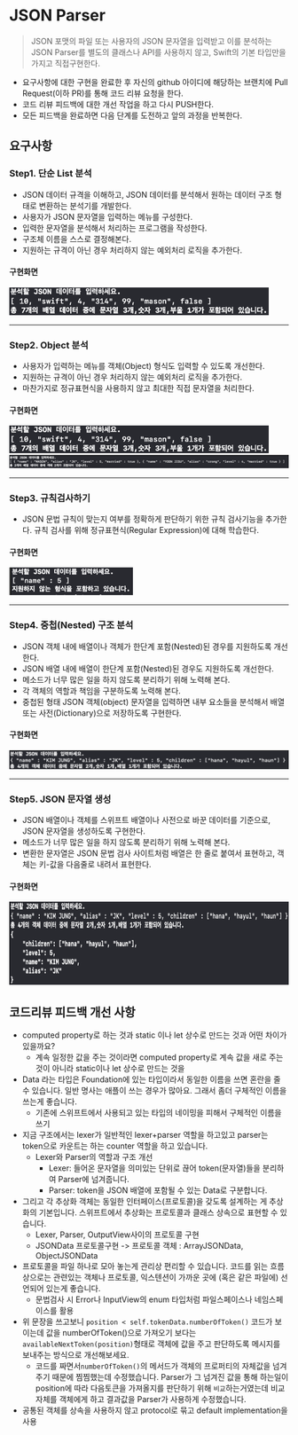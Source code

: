 # JSON Parser

> JSON 포맷의 파일 또는 사용자의 JSON 문자열을 입력받고 이를 분석하는 JSON Parser를 별도의 클래스나 API를 사용하지 않고, Swift의 기본 타입만을 가지고 직접구현한다.

- 요구사항에 대한 구현을 완료한 후 자신의 github 아이디에 해당하는 브랜치에 Pull Request(이하 PR)를 통해 코드 리뷰 요청을 한다.
- 코드 리뷰 피드백에 대한 개선 작업을 하고 다시 PUSH한다.
- 모든 피드백을 완료하면 다음 단계를 도전하고 앞의 과정을 반복한다.

## 요구사항

### Step1. 단순 List 분석
- JSON 데이터 규격을 이해하고, JSON 데이터를 분석해서 원하는 데이터 구조 형태로 변환하는 분석기를 개발한다.
- 사용자가 JSON 문자열을 입력하는 메뉴를 구성한다.
- 입력한 문자열을 분석해서 처리하는 프로그램을 작성한다.
- 구조체 이름을 스스로 결정해본다.
- 지원하는 규격이 아닌 경우 처리하지 않는 예외처리 로직을 추가한다.

#### 구현화면
<img src="images/1.png" height=50>

---


### Step2. Object 분석
- 사용자가 입력하는 메뉴를 객체(Object) 형식도 입력할 수 있도록 개선한다.
- 지원하는 규격이 아닌 경우 처리하지 않는 예외처리 로직을 추가한다.
- 마찬가지로 정규표현식을 사용하지 않고 최대한 직접 문자열을 처리한다.

#### 구현화면
<img src="images/2.png" height=50>
<img src="images/3.png">

---

### Step3. 규칙검사하기
- JSON 문법 규칙이 맞는지 여부를 정확하게 판단하기 위한 규칙 검사기능을 추가한다.
규칙 검사를 위해 정규표현식(Regular Expression)에 대해 학습한다.

#### 구현화면
<img src="images/4.png" height=50>

---

### Step4. 중첩(Nested) 구조 분석
- JSON 객체 내에 배열이나 객체가 한단계 포함(Nested)된 경우를 지원하도록 개선한다.
- JSON 배열 내에 배열이 한단계 포함(Nested)된 경우도 지원하도록 개선한다.
- 메소드가 너무 많은 일을 하지 않도록 분리하기 위해 노력해 본다.
- 각 객체의 역할과 책임을 구분하도록 노력해 본다.
- 중첩된 형태 JSON 객체(object) 문자열을 입력하면 내부 요소들을 분석해서 배열 또는 사전(Dictionary)으로 저장하도록 구현한다.

#### 구현화면
<img src="images/6.png">

---

### Step5. JSON 문자열 생성
- JSON 배열이나 객체를 스위프트 배열이나 사전으로 바꾼 데이터를 기준으로, JSON 문자열을 생성하도록 구현한다.
- 메소드가 너무 많은 일을 하지 않도록 분리하기 위해 노력해 본다.
- 변환한 문자열은 JSON 문법 검사 사이트처럼 배열은 한 줄로 붙여서 표현하고, 객체는 키-값을 다음줄로 내려서 표현한다.

#### 구현화면
<img src="images/5.png" height=150>


## 코드리뷰 피드백 개선 사항
- computed property로 하는 것과 static 이나 let 상수로 만드는 것과 어떤 차이가 있을까요?
	- 계속 일정한 값을 주는 것이라면 computed property로 계속 값을 새로 주는 것이 아니라 static이나 let 상수로 만드는 것을
- Data 라는 타입은 Foundation에 있는 타입이라서 동일한 이름을 쓰면 혼란을 줄 수 있습니다. 일반 명사는 애플이 쓰는 경우가 많아요. 그래서 좀더 구체적인 이름을 쓰는게 좋습니다.
	- 기존에 스위프트에서 사용되고 있는 타입의 네이밍을 피해서 구체적인 이름을 쓰기
- 지금 구조에서는 lexer가 일반적인 lexer+parser 역할을 하고있고 parser는 token으로 카운트는 하는 counter 역할을 하고 있습니다.
	- Lexer와  Parser의 역할과 구조 개선
	  	- Lexer: 들어온 문자열을 의미있는 단위로 끊어 token(문자열)들을 분리하여 Parser에 넘겨줍니다.
		- Parser: token을 JSON 배열에 포함될 수 있는 Data로 구분합니다.
- 그리고 각 추상화 객체는 동일한 인터페이스(프로토콜)을 갖도록 설계하는 게 추상화의 기본입니다.
스위프트에서 추상화는 프로토콜과 클래스 상속으로 표현할 수 있습니다.
	- Lexer, Parser, OutputView사이의 프로토콜 구현
	- JSONData 프로토콜구현 -> 프로토콜 객체 : ArrayJSONData, ObjectJSONData
- 프로토콜을 파일 하나로 모아 놓는게 관리상 편리할 수 있습니다. 코드를 읽는 흐름상으로는 관련있는 객체나 프로토콜, 익스텐션이 가까운 곳에 (혹은 같은 파일에) 선언되어 있는게 좋습니다.
	- 문법검사 시 Error나 InputView의 enum 타입처럼 파일스페이스나 네임스페이스를 활용
- 위 문장을 쓰고보니 `position < self.tokenData.numberOfToken()` 코드가 보이는데
  값을 numberOfToken()으로 가져오기 보다는 `availableNextToken(position)`형태로 객체에 값을 주고 판단하도록 메시지를 보내주는 방식으로 개선해보세요.
  - 코드를 짜면서`numberOfToken()`의 메서드가 객체의 프로퍼티의 자체값을 넘겨주기 때문에 찜찜했는데 수정했습니다. Parser가 그 넘겨진 값을 통해 하는일이 position에 따라 다음토큰을 가져올지를 판단하기 위해 `비교`하는거였는데 비교 자체를 객체에게 하고 결과값을 Parser가 사용하게 수정했습니다.
- 공통된 객체를 상속을 사용하지 않고 protocol로 묶고 default implementation을 사용
